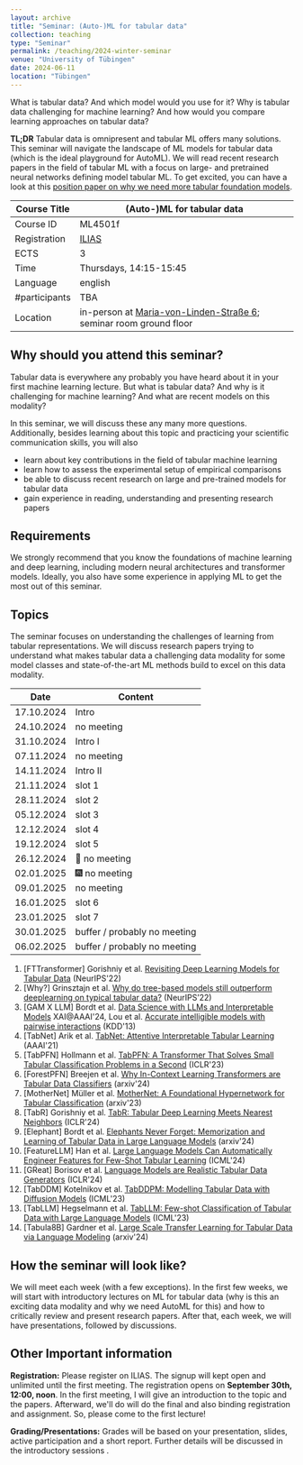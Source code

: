 ```yaml
---
layout: archive
title: "Seminar: (Auto-)ML for tabular data"
collection: teaching
type: "Seminar"
permalink: /teaching/2024-winter-seminar
venue: "University of Tübingen"
date: 2024-06-11
location: "Tübingen"
---
```


What is tabular data? And which model would you use for it? Why is tabular data challenging for machine learning? And how would you compare learning approaches on tabular data?

**TL;DR** Tabular data is omnipresent and tabular ML offers many solutions.  
This seminar will navigate the landscape of ML models for tabular data (which is the ideal playground for AutoML). We will read recent
research papers in the field of tabular ML with a focus on large- and pretrained neural networks defining model tabular ML.
To get excited, you can have a look at this [position paper on why we need more tabular foundation models](https://arxiv.org/abs/2306.08107).


| Course Title | (Auto-)ML for tabular data                                                                                                                                                                                                               |
|--------------|------------------------------------------------------------------------------------------------------------------------------------------------------------------------------------------------------------------------------------------|
| Course ID    | ML4501f                                                                                                                                                                                                                                  |
| Registration | [ILIAS](https://ovidius.uni-tuebingen.de/ilias3/goto.php?target=crs_4780184&client_id=pr02)                                                                                                                                              |
| ECTS         | 3                                                                                                                                                                                                                                        |
| Time         | Thursdays, 14:15-15:45                                                                                                                                                                                                                   |                                                                                                                                                                                                                                           |
| Language     | english                                                                                                                                                                                                                                  |
| #participants | TBA                                                                                                                                                                                                                                      |
| Location     | in-person at [Maria-von-Linden-Straße 6](https://uni-tuebingen.de/einrichtungen/personalvertretungen-beratung-beauftragte/lageplaene/karte-c-sand-aussenbereiche-innenstadt/maria-von-linden-strasse-6/); seminar room ground floor |

Why should you attend this seminar?
---
Tabular data is everywhere any probably you have heard about it in your first machine learning lecture. 
But what is tabular data? And why is it challenging for machine learning? And what are recent models on this modality?

In this seminar, we will discuss these any many more questions. Additionally, besides learning about this topic and practicing your scientific communication skills, you will also 
  * learn about key contributions in the field of tabular machine learning
  * learn how to assess the experimental setup of empirical comparisons
  * be able to discuss recent research on large and pre-trained models for tabular data
  * gain experience in reading, understanding and presenting research papers 

Requirements
---
We strongly recommend that you know the foundations of machine learning and deep learning, including modern neural architectures and transformer models.
Ideally, you also have some experience in applying ML to get the most out of this seminar.

Topics
---
The seminar focuses on understanding the challenges of learning from tabular representations. We will discuss research 
papers trying to understand what makes tabular data a challenging data modality for some model classes and state-of-the-art
ML methods build to excel on this data modality. 

| Date       | Content                      |
|------------|------------------------------|
| 17.10.2024 | Intro                        |
| 24.10.2024 | no meeting                       |
| 31.10.2024 | Intro I                      |
| 07.11.2024 | no meeting                   |
| 14.11.2024 | Intro II                     |
| 21.11.2024 | slot 1                       |
| 28.11.2024 | slot 2                       |
| 05.12.2024 | slot 3                       |
| 12.12.2024 | slot 4                       |
| 19.12.2024 | slot 5                       |
| 26.12.2024 | 🌲 no meeting                |
| 02.01.2025 | 🎆 no meeting                |
| 09.01.2025 | no meeting                   |
| 16.01.2025 | slot 6                       |
| 23.01.2025 | slot 7                       |
| 30.01.2025 | buffer / probably no meeting |
| 06.02.2025 | buffer / probably no meeting |

1. [FTTransformer] Gorishniy et al. [Revisiting Deep Learning Models for Tabular Data](https://proceedings.neurips.cc/paper/2021/hash/9d86d83f925f2149e9edb0ac3b49229c-Abstract.html) (NeurIPS'22)
2. [Why?] Grinsztajn et al. [Why do tree-based models still outperform deeplearning on typical tabular data?](https://proceedings.neurips.cc/paper_files/paper/2022/file/0378c7692da36807bdec87ab043cdadc-Supplemental-Datasets_and_Benchmarks.pdf) (NeurIPS’22)
3. [GAM X LLM] Bordt et al. [Data Science with LLMs and Interpretable Models](https://arxiv.org/pdf/2402.14474) XAI@AAAI'24, Lou et al. [Accurate intelligible models with pairwise interactions](https://dl.acm.org/doi/abs/10.1145/2487575.2487579) (KDD'13)
4. [TabNet] Arik et al. [TabNet: Attentive Interpretable Tabular Learning ](https://ojs.aaai.org/index.php/AAAI/article/view/16826) (AAAI'21)
5. [TabPFN] Hollmann et al. [TabPFN: A Transformer That Solves Small Tabular Classification Problems in a Second](https://openreview.net/forum?id=cp5PvcI6w8_) (ICLR'23)
6. [ForestPFN] Breejen et al. [Why In-Context Learning Transformers are Tabular Data Classifiers](https://arxiv.org/abs/2405.13396) (arxiv'24)
7. [MotherNet] Müller et al. [MotherNet: A Foundational Hypernetwork for Tabular Classification](https://openreview.net/forum?id=cp5PvcI6w8_) (arxiv'23)
8. [TabR] Gorishniy et al. [TabR: Tabular Deep Learning Meets Nearest Neighbors](https://openreview.net/forum?id=rhgIgTSSxW) (ICLR'24)
9. [Elephant] Bordt et al. [Elephants Never Forget: Memorization and Learning of Tabular Data in Large Language Models](https://openreview.net/forum?id=HLoWN6m4fS#discussion) (arxiv'24)
10. [FeatureLLM] Han et al. [Large Language Models Can Automatically Engineer Features for Few-Shot Tabular Learning](https://openreview.net/forum?id=fRG45xL1WT) (ICML'24)
11. [GReat] Borisov et al. [Language Models are Realistic Tabular Data Generators](https://openreview.net/forum?id=cEygmQNOeI) (ICLR'24)
12. [TabDDM] Kotelnikov et al. [TabDDPM: Modelling Tabular Data with Diffusion Models](https://proceedings.mlr.press/v202/kotelnikov23a.html) (ICML'23)
13. [TabLLM] Hegselmann et al. [TabLLM: Few-shot Classification of Tabular Data with Large Language Models](https://proceedings.mlr.press/v206/hegselmann23a.html) (ICML'23)
14. [Tabula8B] Gardner et al. [Large Scale Transfer Learning for Tabular Data via Language Modeling](https://arxiv.org/pdf/2406.12031) (arxiv'24)

How the seminar will look like?
---

We will meet each week (with a few exceptions). In the first few weeks, we will start with introductory lectures on
ML for tabular data (why is this an exciting data modality and why we need AutoML for this) and how to critically review and present research papers. After that, each week, we will have presentations, followed by discussions.

Other Important information
---

**Registration:** Please register on ILIAS. The signup will kept open and unlimited until the first meeting. The registration opens on **September 30th, 12:00, noon**.
In the first meeting, I will give an introduction to the topic and the papers. Afterward, we'll do will do the final and also binding registration and assignment. So, please come to the first lecture!

**Grading/Presentations:** Grades will be based on your presentation, slides, active participation and a short report. Further details will be discussed in the introductory sessions
.


 

